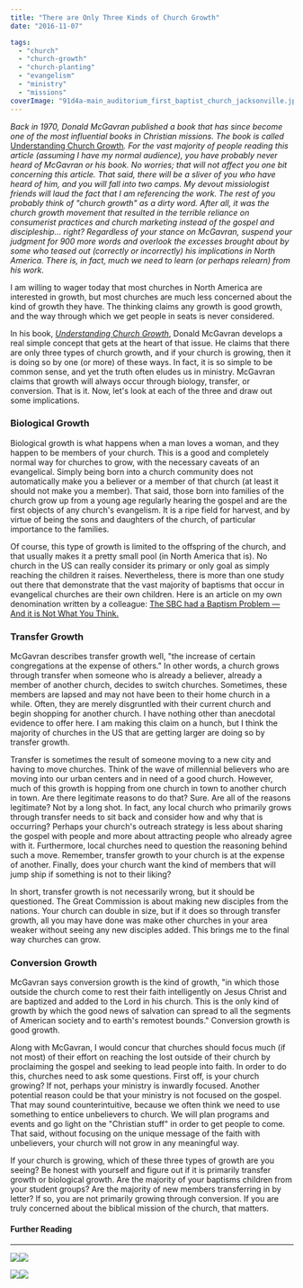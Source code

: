 ```yaml
---
title: "There are Only Three Kinds of Church Growth"
date: "2016-11-07"

tags: 
  - "church"
  - "church-growth"
  - "church-planting"
  - "evangelism"
  - "ministry"
  - "missions"
coverImage: "91d4a-main_auditorium_first_baptist_church_jacksonville.jpg"
---
```


_Back in 1970, Donald McGavran published a book that has since become one of the most influential books in Christian missions. The book is called_ [Understanding Church Growth](https://amzn.to/2xnyEyc)_. For the vast majority of people reading this article (assuming I have my normal audience), you have probably never heard of McGavran or his book. No worries; that will not affect you one bit concerning this article. That said, there will be a sliver of you who have heard of him, and you will fall into two camps. My devout missiologist friends will laud the fact that I am referencing the work. The rest of you probably think of "church growth" as a dirty word. After all, it was the church growth movement that resulted in the terrible reliance on consumerist practices and church marketing instead of the gospel and discipleship... right? Regardless of your stance on McGavran, suspend your judgment for 900 more words and overlook the excesses brought about by some who teased out (correctly or incorrectly) his implications in North America. There is, in fact, much we need to learn (or perhaps relearn) from his work._

I am willing to wager today that most churches in North America are interested in growth, but most churches are much less concerned about the kind of growth they have. The thinking claims any growth is good growth, and the way through which we get people in seats is never considered.

In his book, _[Understanding Church Growth](https://amzn.to/3duoiNE)_, Donald McGavran develops a real simple concept that gets at the heart of that issue. He claims that there are only three types of church growth, and if your church is growing, then it is doing so by one (or more) of these ways. In fact, it is so simple to be common sense, and yet the truth often eludes us in ministry. McGavran claims that growth will always occur through biology, transfer, or conversion. That is it. Now, let's look at each of the three and draw out some implications.

### **Biological Growth**

Biological growth is what happens when a man loves a woman, and they happen to be members of your church. This is a good and completely normal way for churches to grow, with the necessary caveats of an evangelical. Simply being born into a church community does not automatically make you a believer or a member of that church (at least it should not make you a member). That said, those born into families of the church grow up from a young age regularly hearing the gospel and are the first objects of any church's evangelism. It is a ripe field for harvest, and by virtue of being the sons and daughters of the church, of particular importance to the families.

Of course, this type of growth is limited to the offspring of the church, and that usually makes it a pretty small pool (in North America that is). No church in the US can really consider its primary or only goal as simply reaching the children it raises. Nevertheless, there is more than one study out there that demonstrate that the vast majority of baptisms that occur in evangelical churches are their own children. Here is an article on my own denomination written by a colleague: [The SBC had a Baptism Problem — And it is Not What You Think.](http://www.thecgcs.org/2016/08/the-sbc-has-a-baptism-problem-and-its-not-what-you-think/)

### **Transfer Growth**

McGavran describes transfer growth well, "the increase of certain congregations at the expense of others." In other words, a church grows through transfer when someone who is already a believer, already a member of another church, decides to switch churches. Sometimes, these members are lapsed and may not have been to their home church in a while. Often, they are merely disgruntled with their current church and begin shopping for another church. I have nothing other than anecdotal evidence to offer here. I am making this claim on a hunch, but I think the majority of churches in the US that are getting larger are doing so by transfer growth.

Transfer is sometimes the result of someone moving to a new city and having to move churches. Think of the wave of millennial believers who are moving into our urban centers and in need of a good church. However, much of this growth is hopping from one church in town to another church in town. Are there legitimate reasons to do that? Sure. Are all of the reasons legitimate? Not by a long shot. In fact, any local church who primarily grows through transfer needs to sit back and consider how and why that is occurring? Perhaps your church's outreach strategy is less about sharing the gospel with people and more about attracting people who already agree with it. Furthermore, local churches need to question the reasoning behind such a move. Remember, transfer growth to your church is at the expense of another. Finally, does your church want the kind of members that will jump ship if something is not to their liking?

In short, transfer growth is not necessarily wrong, but it should be questioned. The Great Commission is about making new disciples from the nations. Your church can double in size, but if it does so through transfer growth, all you may have done was make other churches in your area weaker without seeing any new disciples added. This brings me to the final way churches can grow.

### **Conversion Growth**

McGavran says conversion growth is the kind of growth, "in which those outside the church come to rest their faith intelligently on Jesus Christ and are baptized and added to the Lord in his church. This is the only kind of growth by which the good news of salvation can spread to all the segments of American society and to earth's remotest bounds." Conversion growth is good growth.

Along with McGavran, I would concur that churches should focus much (if not most) of their effort on reaching the lost outside of their church by proclaiming the gospel and seeking to lead people into faith. In order to do this, churches need to ask some questions. First off, is your church growing? If not, perhaps your ministry is inwardly focused. Another potential reason could be that your ministry is not focused on the gospel. That may sound counterintuitive, because we often think we need to use something to entice unbelievers to church. We will plan programs and events and go light on the "Christian stuff" in order to get people to come. That said, without focusing on the unique message of the faith with unbelievers, your church will not grow in any meaningful way.

If your church is growing, which of these three types of growth are you seeing? Be honest with yourself and figure out if it is primarily transfer growth or biological growth. Are the majority of your baptisms children from your student groups? Are the majority of new members transferring in by letter? If so, you are not primarily growing through conversion. If you are truly concerned about the biblical mission of the church, that matters.

#### Further Reading

* * *

[![](//ws-na.amazon-adsystem.com/widgets/q?_encoding=UTF8&ASIN=B002PY7AVQ&Format=_SL250_&ID=AsinImage&MarketPlace=US&ServiceVersion=20070822&WS=1&tag=keelancook-20&language=en_US)](https://www.amazon.com/Understanding-Church-Growth-Donald-McGavran-ebook/dp/B002PY7AVQ/ref=as_li_ss_il?dchild=1&keywords=understanding+church+growth&qid=1585181290&sr=8-2&linkCode=li3&tag=keelancook-20&linkId=d1ca469a3796cb7ec33c7687bea16c32&language=en_US)![](https://ir-na.amazon-adsystem.com/e/ir?t=keelancook-20&language=en_US&l=li3&o=1&a=B002PY7AVQ)

[![](//ws-na.amazon-adsystem.com/widgets/q?_encoding=UTF8&ASIN=1597522503&Format=_SL250_&ID=AsinImage&MarketPlace=US&ServiceVersion=20070822&WS=1&tag=keelancook-20&language=en_US)](https://www.amazon.com/Bridges-God-Study-Strategy-Missions/dp/1597522503/ref=as_li_ss_il?dchild=1&keywords=Donald+McGavran&qid=1585181786&sr=8-1&linkCode=li3&tag=keelancook-20&linkId=91f35767c23d367c9e99595bd50a1d18&language=en_US)![](https://ir-na.amazon-adsystem.com/e/ir?t=keelancook-20&language=en_US&l=li3&o=1&a=1597522503)
